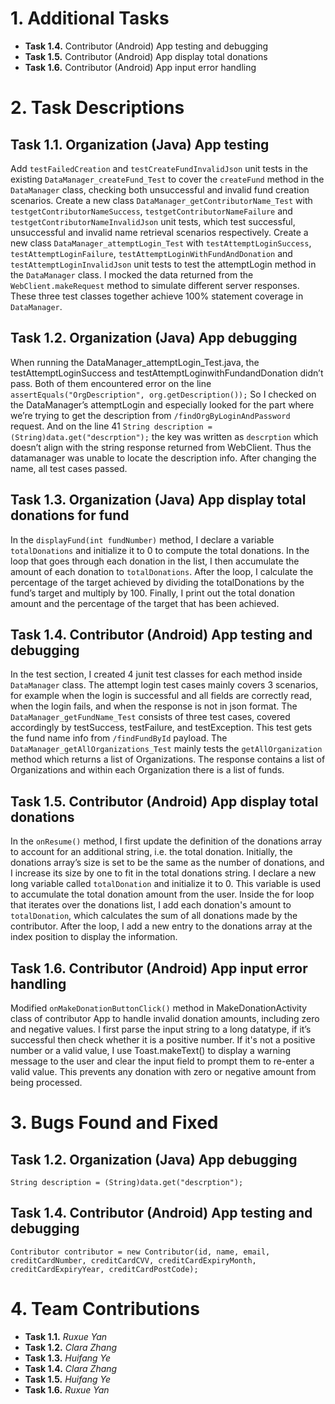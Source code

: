 # 1. Additional Tasks

- **Task 1.4.** Contributor (Android) App testing and debugging
- **Task 1.5.** Contributor (Android) App display total donations
- **Task 1.6.** Contributor (Android) App input error handling

# 2. Task Descriptions

## Task 1.1. Organization (Java) App testing

Add `testFailedCreation` and `testCreateFundInvalidJson` unit tests in the existing `DataManager_createFund_Test` to cover the `createFund` method in the `DataManager` class, checking both unsuccessful and invalid fund creation scenarios. Create a new class `DataManager_getContributorName_Test` with `testgetContributorNameSuccess`, `testgetContributorNameFailure` and `testgetContributorNameInvalidJson` unit tests, which test successful, unsuccessful and invalid name retrieval scenarios respectively. Create a new class `DataManager_attemptLogin_Test` with `testAttemptLoginSuccess`, `testAttemptLoginFailure`, `testAttemptLoginWithFundAndDonation` and `testAttemptLoginInvalidJson` unit tests to test the attemptLogin method in the `DataManager` class. I mocked the data returned from the `WebClient.makeRequest` method to simulate different server responses. These three test classes together achieve 100% statement coverage in `DataManager`. 
## Task 1.2. Organization (Java) App debugging

When running the DataManager_attemptLogin_Test.java, the testAttemptLoginSuccess and testAttemptLoginwithFundandDonation didn’t pass. Both of them encountered error on the line `assertEquals("OrgDescription", org.getDescription());` So I checked on the DataManager’s attemptLogin and especially looked for the part where we’re trying to get the description from `/findOrgByLoginAndPassword` request. And on
the line 41 `String description = (String)data.get("descrption");` the key was written as `descrption` which doesn’t align with the string response returned from WebClient. Thus the datamanager was unable to locate the description info. After changing the name, all test cases passed.

## Task 1.3. Organization (Java) App display total donations for fund

In the `displayFund(int fundNumber)` method, I declare a variable `totalDonations` and initialize it to 0 to compute the total donations. In the loop that goes through each donation in the list, I then accumulate the amount of each donation to `totalDonations`. After the loop, I calculate the percentage of the target achieved by dividing the totalDonations by the fund’s target and multiply by 100. Finally, I print out the total donation amount and the percentage of the target that has been achieved.

## Task 1.4. Contributor (Android) App testing and debugging

In the test section, I created 4 junit test classes for each method inside `DataManager` class. The attempt login test cases mainly covers 3 scenarios, for example when the login is successful and all fields are correctly read, when the login fails, and when the response is not in json format. The `DataManager_getFundName_Test` consists of three test cases, covered accordingly by testSuccess, testFailure, and testException. This test gets the fund name info from `/findFundById` payload. The `DataManager_getAllOrganizations_Test` mainly tests the `getAllOrganization` method which returns a list of Organizations. The response contains a list of Organizations and within each Organization there is a list of funds.

## Task 1.5. Contributor (Android) App display total donations

In the `onResume()` method, I first update the definition of the donations array to account for an additional string, i.e. the total donation. Initially, the donations array’s size is set to be the same as the number of donations, and I increase its size by one to fit in the total donations string. I declare a new long variable called `totalDonation` and initialize it to 0. This variable is used to accumulate the total donation amount from the user. Inside the for loop that iterates over the donations list, I add each donation's amount to `totalDonation`, which calculates the sum of all donations made by the contributor. After the loop, I add a new entry to the donations array at the index position to display the information.
## Task 1.6. Contributor (Android) App input error handling 

Modified `onMakeDonationButtonClick()` method in MakeDonationActivity class of contributor App to handle invalid donation amounts, including zero and negative values. I first parse the input string to a long datatype, if it’s successful then check whether it is a positive number. If it's not a positive number or a valid value, I use Toast.makeText() to display a warning message to the user and clear the input field to prompt them to re-enter a valid value. This prevents any donation with zero or negative amount from being processed.

# 3. Bugs Found and Fixed

## Task 1.2. Organization (Java) App debugging
`String description = (String)data.get("descrption");`

## Task 1.4. Contributor (Android) App testing and debugging
`Contributor contributor = new Contributor(id, name, email, creditCardNumber, creditCardCVV, creditCardExpiryMonth, creditCardExpiryYear, creditCardPostCode);`

# 4. Team Contributions

- **Task 1.1.** *Ruxue Yan*
- **Task 1.2.** *Clara Zhang*
- **Task 1.3.** *Huifang Ye*
- **Task 1.4.** *Clara Zhang*
- **Task 1.5.** *Huifang Ye*
- **Task 1.6.** *Ruxue Yan*
